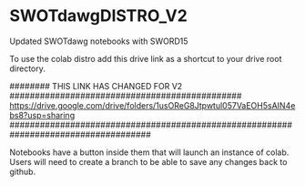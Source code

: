 # SWOTdawgDISTRO_V2
 Updated SWOTdawg notebooks with SWORD15
 
To use the colab distro add this drive link as a shortcut to your drive root directory.

######## THIS LINK HAS CHANGED FOR V2 ##############################################
https://drive.google.com/drive/folders/1usOReG8Jtpwtul057VaEOH5sAIN4ebs8?usp=sharing
####################################################################################

Notebooks have a button inside them that will launch an instance of colab.
Users will need to create a branch to be able to save any changes back to github.
